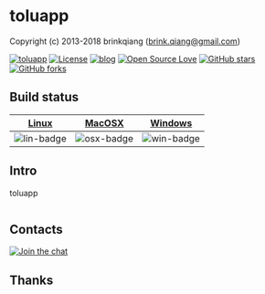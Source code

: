 # toluapp

Copyright (c) 2013-2018 brinkqiang (brink.qiang@gmail.com)

[![toluapp](https://img.shields.io/badge/brinkqiang-toluapp-blue.svg?style=flat-square)](https://github.com/luamodules/toluapp)
[![License](https://img.shields.io/badge/license-MIT-brightgreen.svg)](https://github.com/luamodules/toluapp/blob/master/LICENSE)
[![blog](https://img.shields.io/badge/Author-Blog-7AD6FD.svg)](https://brinkqiang.github.io/)
[![Open Source Love](https://badges.frapsoft.com/os/v3/open-source.png)](https://github.com/brinkqiang)
[![GitHub stars](https://img.shields.io/github/stars/brinkqiang/toluapp.svg?label=Stars)](https://github.com/luamodules/toluapp) 
[![GitHub forks](https://img.shields.io/github/forks/brinkqiang/toluapp.svg?label=Fork)](https://github.com/luamodules/toluapp)

## Build status
| [Linux][lin-link] | [MacOSX][osx-link] | [Windows][win-link] |
| :---------------: | :----------------: | :-----------------: |
| ![lin-badge]      | ![osx-badge]       | ![win-badge]        |

[lin-badge]: https://travis-ci.org/brinkqiang/toluapp.svg?branch=master "Travis build status"
[lin-link]:  https://travis-ci.org/brinkqiang/toluapp "Travis build status"
[osx-badge]: https://travis-ci.org/brinkqiang/toluapp.svg?branch=master "Travis build status"
[osx-link]:  https://travis-ci.org/brinkqiang/toluapp "Travis build status"
[win-badge]: https://ci.appveyor.com/api/projects/status/github/brinkqiang/toluapp?branch=master&svg=true "AppVeyor build status"
[win-link]:  https://ci.appveyor.com/project/brinkqiang/toluapp "AppVeyor build status"

## Intro
toluapp
```cpp
```
## Contacts
[![Join the chat](https://badges.gitter.im/brinkqiang/toluapp/Lobby.svg)](https://gitter.im/brinkqiang/toluapp)

## Thanks
